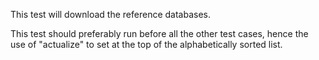 This test will download the reference databases.

This test should preferably run before all the other test cases, hence the use of "actualize" to set at the top of the alphabetically sorted list.